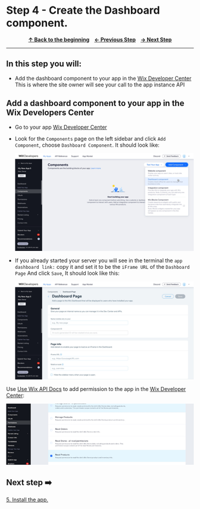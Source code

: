 # Step 4 - Create the Dashboard component.

<p align="center">
  <strong>
    <a href="../README.md#steps"> ↑ Back to the beginning</a>&nbsp;&nbsp;&nbsp;
    <a href="03-OAuth.md"> ← Previous Step</a>&nbsp;&nbsp;&nbsp;
    <a href="05-app-in-action.md"> → Next Step</a>
  </strong>
</p>
<hr/>

## In this step you will:

 * Add the dashboard component to your app in the [Wix Developer Center][wix-dev-center] This is where the site owner will see your call to the
 app instance API
 
 


    

## Add a dashboard component to your app in the Wix Developers Center
-   Go to your app [Wix Developer Center][wix-dev-center]
-   Look for the `Components` page on the left sidebar and click `Add Component`, choose `Dashboard Component`. It should look like:

    ![wix development site](../images/add-component.jpg?raw=true)
-   If you already started your server you will see in the terminal the `app dashboard link:` copy it and set it to be the `iFrame URL` of the `Dashboard Page`
    And click `Save`, It should look like this:

    ![wix development site](../images/dashboard-new.jpg?raw=true)

Use [Use Wix API Docs][wix-docs] to add permission to the app in the [Wix Developer Center][wix-dev-center]:

![wix development site](../images/Read-products.jpg?raw=true)

## Next step ➡️

[5. Install the app.][step05]

[wix-docs]: https://dev.wix.com/api/rest/getting-started
[gh-back]: ../README.md#steps
[step05]: 05-app-in-action.md
[wix-dev-center]: https://dev.wix.com
